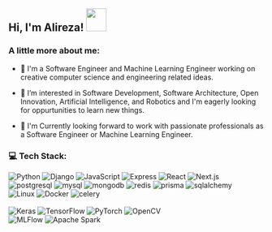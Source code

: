<h2>Hi, I'm Alireza! <img src="https://media.giphy.com/media/v1.Y2lkPTc5MGI3NjExZnQ0Z2Vxbm96cWs0aTdxemZld3VreDkwOXl5eTV2N3owMHFsZW9qMSZlcD12MV9pbnRlcm5hbF9naWZfYnlfaWQmY3Q9cw/siIPEFuHkcNZ8HnQdO/giphy.gif" width="40" height="45"></h2>

### A little more about me:

- 🔭 I'm a Software Engineer and Machine Learning Engineer working on creative computer science and engineering related ideas. 

- 🌱 I’m interested in Software Development, Software Architecture, Open Innovation, Artificial Intelligence, and Robotics and I'm eagerly looking for oppurtunities to learn new things.

- 👯 I'm Currently looking forward to work with passionate professionals as a Software Engineer or Machine Learning Engineer.


### 💻 Tech Stack: <br>

![Python](https://img.shields.io/badge/Python-%233776AB.svg?style=for-the-badge&logo=Python&logoColor=white)
![Django](https://img.shields.io/badge/Django-%23013243.svg?style=for-the-badge&logo=Django&logoColor=white)
![JavaScript](https://img.shields.io/badge/JavaScript-%23000000.svg?style=for-the-badge&logo=JavaScript&logoColor=#F7DF1E)
![Express](https://img.shields.io/badge/Express-%23ffffff.svg?style=for-the-badge&logo=Express&logoColor=black)
![React](https://img.shields.io/badge/react-%2361DAFB.svg?style=for-the-badge&logo=react&logoColor=black)
![Next.js](https://img.shields.io/badge/next.js-%23000000.svg?style=for-the-badge&logo=nextdotjs&logoColor=white)
<br>
![postgresql](https://img.shields.io/badge/postgresql-%234169E1.svg?style=for-the-badge&logo=postgresql&logoColor=white)
![mysql](https://img.shields.io/badge/mysql-%234479A1.svg?style=for-the-badge&logo=mysql&logoColor=white)
![mongodb](https://img.shields.io/badge/mongodb-%2347A248.svg?style=for-the-badge&logo=mongodb&logoColor=white)
![redis](https://img.shields.io/badge/redis-%23FF4438.svg?style=for-the-badge&logo=redis&logoColor=white)
![prisma](https://img.shields.io/badge/prisma-%232D3748.svg?style=for-the-badge&logo=prisma&logoColor=white)
![sqlalchemy](https://img.shields.io/badge/sqlalchemy-%23D71F00.svg?style=for-the-badge&logo=sqlalchemy&logoColor=white)
<br>
![Linux](https://img.shields.io/badge/Linux-%23FCC624.svg?style=for-the-badge&logo=Linux&logoColor=white)
![Docker](https://img.shields.io/badge/docker-%232496ED.svg?style=for-the-badge&logo=docker&logoColor=white)
![celery](https://img.shields.io/badge/celery-%2337814A.svg?style=for-the-badge&logo=celery&logoColor=white)
<br>
<br>
![Keras](https://img.shields.io/badge/Keras-%23D00000.svg?style=for-the-badge&logo=Keras&logoColor=white)
![TensorFlow](https://img.shields.io/badge/TensorFlow-%23FF6F00.svg?style=for-the-badge&logo=TensorFlow&logoColor=white)
![PyTorch](https://img.shields.io/badge/PyTorch-%23EE4C2C.svg?style=for-the-badge&logo=PyTorch&logoColor=white)
![OpenCV](https://img.shields.io/badge/OpenCV-%235C3EE8.svg?style=for-the-badge&logo=OpenCV&logoColor=white)
<br>
![MLFlow](https://img.shields.io/badge/MLFlow-%230194E2.svg?style=for-the-badge&logo=MLFlow&logoColor=white)
![Apache Spark](https://img.shields.io/badge/apache%20spark-%23FA6423.svg?style=for-the-badge&logo=apachespark&logoColor=white)
